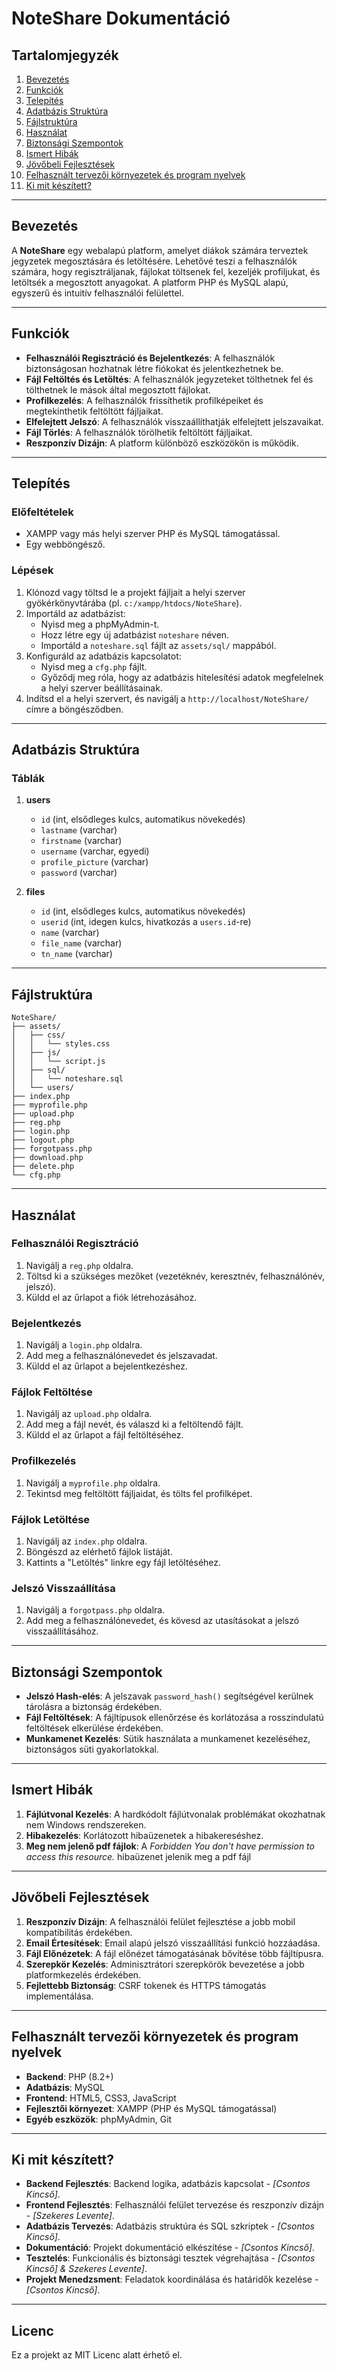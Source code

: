 # NoteShare Dokumentáció

## Tartalomjegyzék
1. [Bevezetés](#bevezetés)
2. [Funkciók](#funkciók)
3. [Telepítés](#telepítés)
4. [Adatbázis Struktúra](#adatbázis-struktúra)
5. [Fájlstruktúra](#fájlstruktúra)
6. [Használat](#használat)
7. [Biztonsági Szempontok](#biztonsági-szempontok)
8. [Ismert Hibák](#ismert-hibák)
9. [Jövőbeli Fejlesztések](#jövőbeli-fejlesztések)
10. [Felhasznált tervezői környezetek és program nyelvek](#felhasznált-tervezői-környezetek-és-program-nyelvek)
11. [Ki mit készített?](#Ki-mit-készített)

---

## Bevezetés
A **NoteShare** egy webalapú platform, amelyet diákok számára terveztek jegyzetek megosztására és letöltésére. Lehetővé teszi a felhasználók számára, hogy regisztráljanak, fájlokat töltsenek fel, kezeljék profiljukat, és letöltsék a megosztott anyagokat. A platform PHP és MySQL alapú, egyszerű és intuitív felhasználói felülettel.

---

## Funkciók
- **Felhasználói Regisztráció és Bejelentkezés**: A felhasználók biztonságosan hozhatnak létre fiókokat és jelentkezhetnek be.
- **Fájl Feltöltés és Letöltés**: A felhasználók jegyzeteket tölthetnek fel és tölthetnek le mások által megosztott fájlokat.
- **Profilkezelés**: A felhasználók frissíthetik profilképeiket és megtekinthetik feltöltött fájljaikat.
- **Elfelejtett Jelszó**: A felhasználók visszaállíthatják elfelejtett jelszavaikat.
- **Fájl Törlés**: A felhasználók törölhetik feltöltött fájljaikat.
- **Reszponzív Dizájn**: A platform különböző eszközökön is működik.

---

## Telepítés

### Előfeltételek
- XAMPP vagy más helyi szerver PHP és MySQL támogatással.
- Egy webböngésző.

### Lépések
1. Klónozd vagy töltsd le a projekt fájljait a helyi szerver gyökérkönyvtárába (pl. `c:/xampp/htdocs/NoteShare`).
2. Importáld az adatbázist:
    - Nyisd meg a phpMyAdmin-t.
    - Hozz létre egy új adatbázist `noteshare` néven.
    - Importáld a `noteshare.sql` fájlt az `assets/sql/` mappából.
3. Konfiguráld az adatbázis kapcsolatot:
    - Nyisd meg a `cfg.php` fájlt.
    - Győződj meg róla, hogy az adatbázis hitelesítési adatok megfelelnek a helyi szerver beállításainak.
4. Indítsd el a helyi szervert, és navigálj a `http://localhost/NoteShare/` címre a böngésződben.

---

## Adatbázis Struktúra

### Táblák
1. **users**
    - `id` (int, elsődleges kulcs, automatikus növekedés)
    - `lastname` (varchar)
    - `firstname` (varchar)
    - `username` (varchar, egyedi)
    - `profile_picture` (varchar)
    - `password` (varchar)

2. **files**
    - `id` (int, elsődleges kulcs, automatikus növekedés)
    - `userid` (int, idegen kulcs, hivatkozás a `users.id`-re)
    - `name` (varchar)
    - `file_name` (varchar)
    - `tn_name` (varchar)

---

## Fájlstruktúra
```
NoteShare/
├── assets/
│   ├── css/
│   │   └── styles.css
│   ├── js/
│   │   └── script.js
│   ├── sql/
│   │   └── noteshare.sql
│   └── users/
├── index.php
├── myprofile.php
├── upload.php
├── reg.php
├── login.php
├── logout.php
├── forgotpass.php
├── download.php
├── delete.php
└── cfg.php
```

---

## Használat

### Felhasználói Regisztráció
1. Navigálj a `reg.php` oldalra.
2. Töltsd ki a szükséges mezőket (vezetéknév, keresztnév, felhasználónév, jelszó).
3. Küldd el az űrlapot a fiók létrehozásához.

### Bejelentkezés
1. Navigálj a `login.php` oldalra.
2. Add meg a felhasználónevedet és jelszavadat.
3. Küldd el az űrlapot a bejelentkezéshez.

### Fájlok Feltöltése
1. Navigálj az `upload.php` oldalra.
2. Add meg a fájl nevét, és válaszd ki a feltöltendő fájlt.
3. Küldd el az űrlapot a fájl feltöltéséhez.

### Profilkezelés
1. Navigálj a `myprofile.php` oldalra.
2. Tekintsd meg feltöltött fájljaidat, és tölts fel profilképet.

### Fájlok Letöltése
1. Navigálj az `index.php` oldalra.
2. Böngészd az elérhető fájlok listáját.
3. Kattints a "Letöltés" linkre egy fájl letöltéséhez.

### Jelszó Visszaállítása
1. Navigálj a `forgotpass.php` oldalra.
2. Add meg a felhasználónevedet, és kövesd az utasításokat a jelszó visszaállításához.

---

## Biztonsági Szempontok
- **Jelszó Hash-elés**: A jelszavak `password_hash()` segítségével kerülnek tárolásra a biztonság érdekében.
- **Fájl Feltöltések**: A fájltípusok ellenőrzése és korlátozása a rosszindulatú feltöltések elkerülése érdekében.
- **Munkamenet Kezelés**: Sütik használata a munkamenet kezeléséhez, biztonságos süti gyakorlatokkal.

---

## Ismert Hibák
1. **Fájlútvonal Kezelés**: A hardkódolt fájlútvonalak problémákat okozhatnak nem Windows rendszereken.
3. **Hibakezelés**: Korlátozott hibaüzenetek a hibakereséshez.
4. **Meg nem jelenő pdf fájlok**: A *Forbidden You don't have permission to access this resource.* hibaüzenet jelenik meg a pdf fájl

---

## Jövőbeli Fejlesztések
1. **Reszponzív Dizájn**: A felhasználói felület fejlesztése a jobb mobil kompatibilitás érdekében.
2. **Email Értesítések**: Email alapú jelszó visszaállítási funkció hozzáadása.
3. **Fájl Előnézetek**: A fájl előnézet támogatásának bővítése több fájltípusra.
4. **Szerepkör Kezelés**: Adminisztrátori szerepkörök bevezetése a jobb platformkezelés érdekében.
5. **Fejlettebb Biztonság**: CSRF tokenek és HTTPS támogatás implementálása.

---

## Felhasznált tervezői környezetek és program nyelvek
- **Backend**: PHP (8.2+)
- **Adatbázis**: MySQL
- **Frontend**: HTML5, CSS3, JavaScript
- **Fejlesztői környezet**: XAMPP (PHP és MySQL támogatással)
- **Egyéb eszközök**: phpMyAdmin, Git

---

## Ki mit készített?
- **Backend Fejlesztés**: Backend logika, adatbázis kapcsolat - *[Csontos Kincső]*.
- **Frontend Fejlesztés**: Felhasználói felület tervezése és reszponzív dizájn - *[Szekeres Levente]*.
- **Adatbázis Tervezés**: Adatbázis struktúra és SQL szkriptek - *[Csontos Kincső]*.
- **Dokumentáció**: Projekt dokumentáció elkészítése - *[Csontos Kincső]*.
- **Tesztelés**: Funkcionális és biztonsági tesztek végrehajtása - *[Csontos Kincső] & Szekeres Levente]*.
- **Projekt Menedzsment**: Feladatok koordinálása és határidők kezelése - *[Csontos Kincső]*.

---

## Licenc
Ez a projekt az MIT Licenc alatt érhető el.
